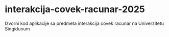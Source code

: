 # interakcija-covek-racunar-2025
Izvorni kod aplikacije sa predmeta interakcija covek racunar na Univerzitetu Singidunum
